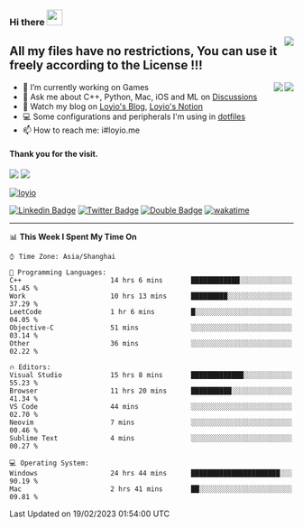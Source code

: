 <h3 align="left">Hi there <img src="https://media.giphy.com/media/hvRJCLFzcasrR4ia7z/giphy.gif" width="28"></h3>
<a align="right" href="https://github.com/loyio/loyio/blob/master/STAR/README.md"><img align="right" src="https://img.shields.io/badge/LOYIO-STAR-green" /></a>

## All my files have no restrictions, You can use it freely according to the License !!!

<a href="https://github.com/loyio#gh-light-mode-only">
     <img align="right"  src="https://loy-readme.vercel.app/api/top-langs/?username=loyio&langs_count=6&hide=css,html,jupyter%20notebook" />
</a>

<a href="https://github.com/loyio#gh-dark-mode-only">
  <img align="right"  src="https://loy-readme.vercel.app/api/top-langs/?username=loyio&langs_count=6&theme=slateorange&hide=css,html,jupyter%20notebook" />
</a>



- 🔭 I’m currently working on Games
- 💬 Ask me about C++, Python, Mac, iOS and ML on [Discussions](https://github.com/loyio/blog/discussions)
- 📔 Watch my blog on [Loyio's Blog](https://loyio.me), [Loyio's Notion](https://loyio.notion.site/loyio/Loyio-s-Dashboard-2f56bd29222a445ea9d9e8802a1ac83b)
- 💻 Some configurations and peripherals I'm using in [dotfiles](https://github.com/loyio/dotfiles)
- 📫 How to reach me: i#loyio.me


#### Thank you for the visit.
<img src="http://profile-counter.glitch.me/loyio/count.svg" />

<img src="https://loy-readme.vercel.app/api?username=loyio&show_icons=true&hide=stars&include_all_commits=true&hide_title=true&theme=slateorange" />

     

[![loyio](https://github-profile-trophy.vercel.app/?username=loyio&theme=onedark&column=4)](https://github.com/loyio)

[![Linkedin Badge](https://img.shields.io/badge/-@loyio-0077b5?style=flat-square&logo=Linkedin&logoColor=white&labelColor=0077b5&link=https://www.linkedin.com/in/loyio-hex-363172158/)](https://www.linkedin.com/in/loyio-hex-363172158/)
[![Twitter Badge](https://img.shields.io/badge/-@loyiome-1ca0f1?style=flat-square&labelColor=1ca0f1&logo=twitter&logoColor=white&link=https://twitter.com/loyiome)](https://twitter.com/loyiome)
[![Double Badge](https://img.shields.io/badge/@loyio-007722?style=flat&logo=Douban&logoColor=white)](https://www.douban.com/people/susmote)
[![wakatime](https://wakatime.com/badge/user/c0ddc104-5a20-41d1-ab9a-c4d9ea20a4d9.svg)](https://wakatime.com/@c0ddc104-5a20-41d1-ab9a-c4d9ea20a4d9)

-------
<!--START_SECTION:waka-->
📊 **This Week I Spent My Time On** 

```text
⌚︎ Time Zone: Asia/Shanghai

💬 Programming Languages: 
C++                      14 hrs 6 mins       ████████████░░░░░░░░░░░░░   51.45 % 
Work                     10 hrs 13 mins      █████████░░░░░░░░░░░░░░░░   37.29 % 
LeetCode                 1 hr 6 mins         █░░░░░░░░░░░░░░░░░░░░░░░░   04.05 % 
Objective-C              51 mins             ░░░░░░░░░░░░░░░░░░░░░░░░░   03.14 % 
Other                    36 mins             ░░░░░░░░░░░░░░░░░░░░░░░░░   02.22 % 

🔥 Editors: 
Visual Studio            15 hrs 8 mins       █████████████░░░░░░░░░░░░   55.23 % 
Browser                  11 hrs 20 mins      ██████████░░░░░░░░░░░░░░░   41.34 % 
VS Code                  44 mins             ░░░░░░░░░░░░░░░░░░░░░░░░░   02.70 % 
Neovim                   7 mins              ░░░░░░░░░░░░░░░░░░░░░░░░░   00.46 % 
Sublime Text             4 mins              ░░░░░░░░░░░░░░░░░░░░░░░░░   00.27 % 

💻 Operating System: 
Windows                  24 hrs 44 mins      ██████████████████████░░░   90.19 % 
Mac                      2 hrs 41 mins       ██░░░░░░░░░░░░░░░░░░░░░░░   09.81 % 

```


 Last Updated on 19/02/2023 01:54:00 UTC
<!--END_SECTION:waka-->

